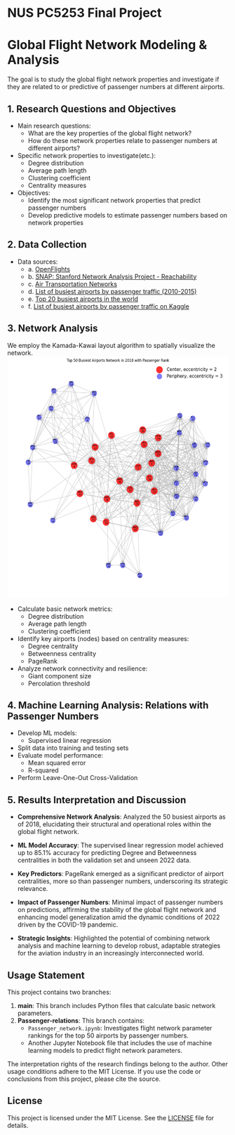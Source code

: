 # NUS PC5253 Final Project
# Global Flight Network Modeling & Analysis

The goal is to study the global flight network properties and investigate if they are related to or predictive of passenger numbers at different airports. 

## 1. Research Questions and Objectives
- Main research questions:
   - What are the key properties of the global flight network?
   - How do these network properties relate to passenger numbers at different airports?
- Specific network properties to investigate(etc.):
   - Degree distribution
   - Average path length
   - Clustering coefficient
   - Centrality measures
- Objectives:
   - Identify the most significant network properties that predict passenger numbers
   - Develop predictive models to estimate passenger numbers based on network properties

## 2. Data Collection
- Data sources:
  - a. [OpenFlights](https://openflights.org)
  - b. [SNAP: Stanford Network Analysis Project - Reachability](https://snap.stanford.edu/data/reachability.html)
  - c. [Air Transportation Networks](http://seeslab.info/downloads/air-transportation-networks/)
  - d. [List of busiest airports by passenger traffic (2010-2015)](https://en.wikipedia.org/wiki/List_of_busiest_airports_by_passenger_traffic_(2010%E2%80%932015))
  - e. [Top 20 busiest airports in the world](https://aci.aero/wp-content/uploads/2021/09/Top_20-busiest_airports_in-the_world_2.pdf)
  - f. [List of busiest airports by passenger traffic on Kaggle](https://www.kaggle.com/datasets/rajkumarpandey02/list-of-busiest-airports-by-passenger-traffic)


## 3. Network Analysis
We employ the Kamada-Kawai layout algorithm to spatially visualize the network.
<img src="/flight_network_with_eccentricity.png" alt="Flight Network" width="600" height="550">
- Calculate basic network metrics:
   - Degree distribution
   - Average path length
   - Clustering coefficient
- Identify key airports (nodes) based on centrality measures:
   - Degree centrality
   - Betweenness centrality
   - PageRank
- Analyze network connectivity and resilience:
   - Giant component size
   - Percolation threshold

## 4. Machine Learning Analysis: Relations with Passenger Numbers
- Develop ML models:
   - Supervised linear regression
- Split data into training and testing sets
- Evaluate model performance:
   - Mean squared error
   - R-squared
- Perform Leave-One-Out Cross-Validation

## 5. Results Interpretation and Discussion

- **Comprehensive Network Analysis**: Analyzed the 50 busiest airports as of 2018, elucidating their structural and operational roles within the global flight network.

- **ML Model Accuracy**: The supervised linear regression model achieved up to 85.1% accuracy for predicting Degree and Betweenness centralities in both the validation set and unseen 2022 data.

- **Key Predictors**: PageRank emerged as a significant predictor of airport centralities, more so than passenger numbers, underscoring its strategic relevance.

- **Impact of Passenger Numbers**: Minimal impact of passenger numbers on predictions, affirming the stability of the global flight network and enhancing model generalization amid the dynamic conditions of 2022 driven by the COVID-19 pandemic.

- **Strategic Insights**: Highlighted the potential of combining network analysis and machine learning to develop robust, adaptable strategies for the aviation industry in an increasingly interconnected world.

## Usage Statement

This project contains two branches:

1. **main**: This branch includes Python files that calculate basic network parameters.
2. **Passenger-relations**: This branch contains:
   - `Passenger_network.ipynb`: Investigates flight network parameter rankings for the top 50 airports by passenger numbers.
   - Another Jupyter Notebook file that includes the use of machine learning models to predict flight network parameters.

The interpretation rights of the research findings belong to the author. Other usage conditions adhere to the MIT License. If you use the code or conclusions from this project, please cite the source.

## License

This project is licensed under the MIT License. See the [LICENSE](LICENSE) file for details.


